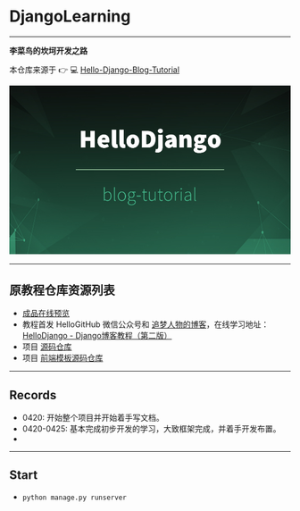 # DjangoLearning 

---

**李菜鸟的坎坷开发之路**  
  
本仓库来源于 👉 💻 [Hello-Django-Blog-Tutorial](https://github.com/HelloGitHub-Team/HelloDjango-blog-tutorial)   

[//]: # (<img src="./dumps/cover.jpg"/>  )

![img HelloDjango](./dumps/cover.jpg "Django")

[//]: # (<p align="center">)

[//]: # (  <img src="./dumps/cover.jpg"/>)

[//]: # (  <br><strong>HelloDjango-blog-tutorial</strong><br>)

[//]: # (  <strong>完全免费、开源的 HelloDjango 系列教程之博客开发</strong>。<br>)

[//]: # (  基于 django 2.2，带你从零开始一步步创建属于自己的博客网站。)

[//]: # (</p>)

---  

## 原教程仓库资源列表
- [成品在线预览](https://hellodjango-blog-tutorial-demo.zmrenwu.com/)
- 教程首发 HelloGitHub 微信公众号和 [追梦人物的博客](https://www.zmrenwu.com/)，在线学习地址：[HelloDjango - Django博客教程（第二版）](https://zmrenwu.com/courses/hellodjango-blog-tutorial/)
- 项目 [源码仓库](https://github.com/HelloGitHub-Team/HelloDjango-blog-tutorial)
- 项目 [前端模板源码仓库](https://github.com/zmrenwu/django-blog-tutorial-templates)

---

## Records  

* 0420: 开始整个项目并开始着手写文档。
* 0420-0425: 基本完成初步开发的学习，大致框架完成，并着手开发布置。
* 

---

## Start
* `python manage.py runserver` 





